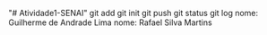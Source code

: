 "# Atividade1-SENAI" 
git add
git init
git push
git status
git log
nome: Guilherme de Andrade Lima
nome: Rafael Silva Martins
